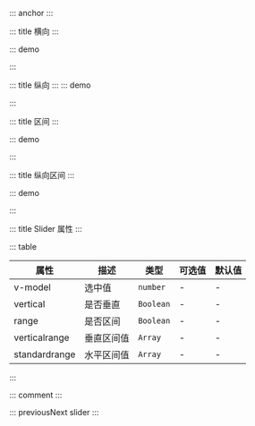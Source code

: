 ::: anchor
:::

::: title 横向
:::

::: demo

<template>
  <lay-slider :step="5" v-model="value1" :disabled="false"></lay-slider>
</template>

<script>
import { ref } from 'vue'

export default {
  setup() {
    const value1 = ref(50)
    return {
      value1
    }
  }
}
</script>

:::

::: title 纵向
:::
::: demo

<template>
  <lay-slider v-model="value2" :vertical="true" :disabled="true"></lay-slider>
</template>

<script>
import { ref } from 'vue'

export default {
  setup() {

    const value2 = ref(10)

    return {
        value2
    }
  }
}
</script>

:::

::: title 区间
:::

::: demo

<template>
  <lay-slider v-model:standardrange="value3" :range="true"></lay-slider>
</template>

<script>
import { ref } from 'vue'
export default {
  setup() {
    const value3 = ref([20,50])
    return {
      value3
    }
  }
}
</script>
:::

::: title 纵向区间
:::

::: demo

<template>
  <lay-slider v-model:verticalrange="value4" :range="true" :vertical="true"></lay-slider>
</template>

<script>
import { ref } from 'vue'
export default {
  setup() {
    const value4 = ref([23,56])
    return {
      value4
    }
  }
}
</script>
:::

::: title Slider 属性
:::

::: table

| 属性          |         描述          |             类型          |     可选值      |   默认值 |
| ------------ | --------------------- | ------------------------- | -------------- | -------- |
| v-model      | 选中值                | `number`  |        -       |    -    |
| vertical  |  是否垂直     | `Boolean`                   |        -       |    -    |
| range  |  是否区间     | `Boolean`                   |        -       |    -    |
| verticalrange  |  垂直区间值     | `Array`                   |        -       |    -    |
| standardrange  |  水平区间值     | `Array`                   |        -       |    -    |

:::

::: comment
:::

::: previousNext slider
:::

